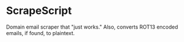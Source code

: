 # ScrapeScript
Domain email scraper that "just works." Also, converts ROT13 encoded emails, if found, to plaintext.
